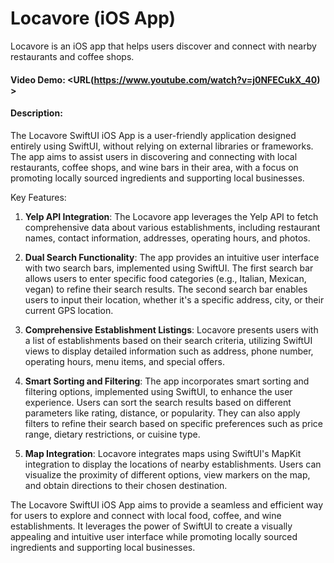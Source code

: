 # Locavore (iOS App)
Locavore is an iOS app that helps users discover and connect with nearby restaurants and coffee shops.

#### Video Demo: <URL(https://www.youtube.com/watch?v=j0NFECukX_40) >

#### Description:
The Locavore SwiftUI iOS App is a user-friendly application designed entirely using SwiftUI, without relying on external libraries or frameworks. The app aims to assist users in discovering and connecting with local restaurants, coffee shops, and wine bars in their area, with a focus on promoting locally sourced ingredients and supporting local businesses.

Key Features:

1. **Yelp API Integration**: The Locavore app leverages the Yelp API to fetch comprehensive data about various establishments, including restaurant names, contact information, addresses, operating hours, and photos.

2. **Dual Search Functionality**: The app provides an intuitive user interface with two search bars, implemented using SwiftUI. The first search bar allows users to enter specific food categories (e.g., Italian, Mexican, vegan) to refine their search results. The second search bar enables users to input their location, whether it's a specific address, city, or their current GPS location.

3. **Comprehensive Establishment Listings**: Locavore presents users with a list of establishments based on their search criteria, utilizing SwiftUI views to display detailed information such as address, phone number, operating hours, menu items, and special offers.

4. **Smart Sorting and Filtering**: The app incorporates smart sorting and filtering options, implemented using SwiftUI, to enhance the user experience. Users can sort the search results based on different parameters like rating, distance, or popularity. They can also apply filters to refine their search based on specific preferences such as price range, dietary restrictions, or cuisine type.

5. **Map Integration**: Locavore integrates maps using SwiftUI's MapKit integration to display the locations of nearby establishments. Users can visualize the proximity of different options, view markers on the map, and obtain directions to their chosen destination.

The Locavore SwiftUI iOS App aims to provide a seamless and efficient way for users to explore and connect with local food, coffee, and wine establishments. It leverages the power of SwiftUI to create a visually appealing and intuitive user interface while promoting locally sourced ingredients and supporting local businesses.

